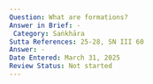 ```yaml
---
Question: What are formations?
Answer in Brief: -
 Category: Saṅkhāra
Sutta References: 25-28, SN III 60
Answer: -
Date Entered: March 31, 2025
Review Status: Not started
---
```

